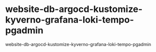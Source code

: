 # website-db-argocd-kustomize-kyverno-grafana-loki-tempo-pgadmin
website-db-argocd-kustomize-kyverno-grafana-loki-tempo-pgadmin
